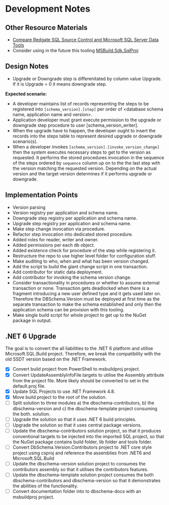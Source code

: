 ﻿# Development Notes

## Other Resource Materials

- [Compare Redgate SQL Source Control and Microsoft SQL Server Data Tools](http://dlmconsultants.com/wp-content/uploads/2018/12/Redgate-vs-SSDT-3.pdf)
- Consider using in the future this tooling [MSBuild.Sdk.SqlProj](https://github.com/rr-wfm/MSBuild.Sdk.SqlProj)

## Design Notes

- Upgrade or Downgrade step is differenitated by column value Upgrade.
  If it is Upgrade = 0 it means downgrade step.

**Expected scenario:**

- A developer maintains list of records representing the steps to be registered into `[schema_version].[step]`
  per order of \<database schema name, application name and version>.
- Application developer must grant execute permission to the upgrade or downgrade step procedure to user [schema_version_writer].
- When the upgrade have to happen, the developer ought
  to insert the records into the steps table to represent desired upgrade
  or downgrade scenario(s).
- When a developer invokes `[schema_version].[invoke_version_change]` then the system
  executes necessary steps to get to the version as requested. It performs
  the stored procedures invocation in the sequence of the steps ordered by `sequence`
  column up on to the the last step with the version matching the requested version.
  Depending on the actual version and the target version determines if it performs upgrade or downgrade.

## Implementation Points

- Version parsing
- Version registry per application and schema name.
- Downgrade step registry per application and schema name.
- Upgrade step registry per application and schema name.
- Make step change invocation via procedure.
- Refactor step invocation into dedicated stored procedure.
- Added roles for reader, writer and owner.
- Added permissions per each db object.
- Added existence check for procedure of the step while registering it.
- Restructure the repo to use higher level folder for configuration stuff.
- Make auditing to who, when and what has been version changed.
- Add the script to build the giant change script in one transaction.
- Add contributor for static data deployment.
- Add contributor for invoking the schema version change.
- Consider transactionality in procedures or whether to assume external transaction or none. Transaction gets deadlocked when there is a fragment introducing a new user defined type and it gets used later on. Therefore the DBSchema.Version must be deployed at first time as the separate transaction to make the schema established and only then the application schema can be provision with this tooling.
- Make single build script for whole project to get up to the NuGet package in output.

## .NET 6 Upgrade

The goal is to convert the all liabilities to the .NET 6 platform and utilise Microsoft.SQL.Build project. Therefore, we break the compatibility with the old SSDT version based on the .NET Framework.

- [x] Convert build project from PowerShell to msbuildproj project.
- [x] Convert UpdateAssemblyInfoFile.targets to utilise the Assembly attribute from the project file. More likely should be converted to set in the default.proj file.
- [x] Update SQL Projects to use .NET Framework 4.8.
- [x] Move build project to the root of the solution.
- [ ] Split solution to three modules a) the dbschema-contributors, b) the dbschema-version and c) the dbschema-template project consuming the both.
      solution.
- [ ] Upgrade the solution so that it uses .NET 6 build principles.
- [ ] Upgrade the solution so that it uses central package versions.
- [ ] Update the dbschema-contributors solution project, so that it produces conventional targets to be injected into the imported SQL project, so that the NuGet package contains build folder, lib folder and tools folder.
- [ ] Convert DbSchema.Version.Contributors project to .NET core style project using csproj and reference the assemblies from .NET6 and Microsoft.SQL.Build
- [ ] Update the dbschema-version solution project to consumes the contributors assembly so that it utilises the contributors features.
- [ ] Update the dbschema-template solution project consumes the both dbschema-contributors and dbschema-version so that it demonstrates the abilities of the functionality.
- [ ] Convert documentation folder into to dbschema-docs with an msbuildproj project.
